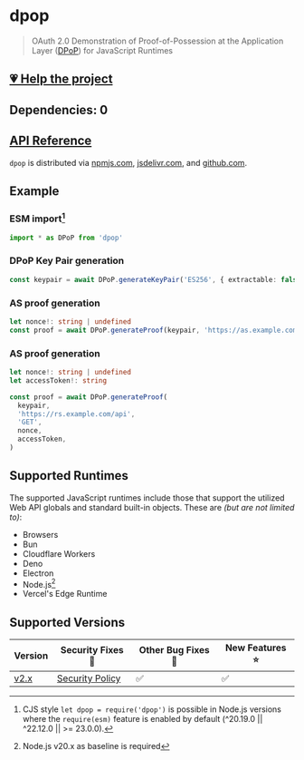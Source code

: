 # dpop

> OAuth 2.0 Demonstration of Proof-of-Possession at the Application Layer ([DPoP][RFC9449]) for JavaScript Runtimes

## [💗 Help the project](https://github.com/sponsors/panva)

## Dependencies: 0

## [API Reference](docs/README.md)

`dpop` is distributed via [npmjs.com](https://www.npmjs.com/package/dpop), [jsdelivr.com](https://www.jsdelivr.com/package/npm/dpop), and [github.com](https://github.com/panva/dpop).

## Example

### ESM import[^cjs]

```ts
import * as DPoP from 'dpop'
```

### DPoP Key Pair generation

```ts
const keypair = await DPoP.generateKeyPair('ES256', { extractable: false })
```

### AS proof generation

```ts
let nonce!: string | undefined
const proof = await DPoP.generateProof(keypair, 'https://as.example.com/token', 'POST', nonce)
```

### AS proof generation

```ts
let nonce!: string | undefined
let accessToken!: string

const proof = await DPoP.generateProof(
  keypair,
  'https://rs.example.com/api',
  'GET',
  nonce,
  accessToken,
)
```

## Supported Runtimes

The supported JavaScript runtimes include those that support the utilized Web API globals and standard built-in objects. These are _(but are not limited to)_:

- Browsers
- Bun
- Cloudflare Workers
- Deno
- Electron
- Node.js[^nodejs]
- Vercel's Edge Runtime

## Supported Versions

| Version                                         | Security Fixes 🔑 | Other Bug Fixes 🐞 | New Features ⭐ |
| ----------------------------------------------- | ----------------- | ------------------ | --------------- |
| [v2.x](https://github.com/panva/dpop/tree/v2.x) | [Security Policy] | ✅                 | ✅              |

[rfc9449]: https://www.rfc-editor.org/rfc/rfc9449.html
[Security Policy]: https://github.com/panva/dpop/security/policy

[^cjs]: CJS style `let dpop = require('dpop')` is possible in Node.js versions where the `require(esm)` feature is enabled by default (^20.19.0 || ^22.12.0 || >= 23.0.0).

[^nodejs]: Node.js v20.x as baseline is required
